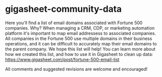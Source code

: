 # gigasheet-community-data

Here you'll find a list of email domains associated with Fortune 500 companies. Why? When managing a CRM, CDP, or marketing automation platform it's important to map email addressess to associated companies. All companies in the Fortune 500 use multiple domains in their business operations, and it can be difficult to accurately map their email domains to the parent company. We hope this list will help! You can learn more about how we created this list, and how to use it in Gigasheet to clean up data: https://www.gigasheet.com/post/fortune-500-email-list

All comments and suggested revisions are welcome and encouraged! 
